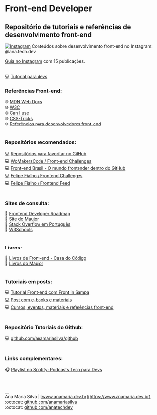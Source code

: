 # Front-end Developer

## Repositório de tutoriais e referências de desenvolvimento front-end

<a href="https://www.instagram.com/ana.tech.dev/"><img alt="Instagram" src="https://img.shields.io/badge/ana.tech.dev-%23E4405F.svg?style=plastic&logo=Instagram&logoColor=white&color=blue"/></a> Conteúdos sobre desenvolvimento front-end no Instagram: @ana.tech.dev <br>

<a href="https://www.instagram.com/ana.tech.dev/guide/desenvolvimento-web-front-end/18164552647134233/" target="_blank">Guia no Instagram</a> com 15 publicações.
<br><br>

💻 [Tutorial para devs](https://www.instagram.com/p/CUOdgw1gKrM/)
<br>
### Referências Front-end:
🌐 [MDN Web Docs](https://developer.mozilla.org/pt-BR/) <br>
🌐 [W3C](https://www.w3c.br/) <br>
🌐 [Can I use](https://caniuse.com/) <br>
🌐 [CSS-Tricks](css-tricks.com) <br>
🌐 [Referências para desenvolvedores front-end](https://www.instagram.com/p/CRY2ZUaD9kS/) <br>
<br>
### Repositórios recomendados:
💻 [Repositórios para favoritar no GitHub](https://www.instagram.com/p/CTf72KfDN0n/) <br>
💻 [WoMakersCode / Front-end Challenges](https://github.com/WoMakersCode/challenges-front-end) <br>
💻 [Front-end Brasil - O mundo frontender dentro do GitHub](https://github.com/frontendbr) <br>
💻 [Felipe Fialho / Frontend Challenges](https://github.com/felipefialho/frontend-challenges) <br>
💻 [Felipe Fialho / Frontend Feed](https://github.com/felipefialho/frontend-feed) <br>
<br>
### Sites de consulta:
🔗 [Frontend Developer Roadmap](https://roadmap.sh/frontend) <br>
🔗 [Site do Maujor](https://www.maujor.com/) <br>
🔗 [Stack Overflow em Português](https://pt.stackoverflow.com/) <br>
🔗 [W3Schools](https://www.w3schools.com/) <br>
<br>
### Livros:
📘 [Livros de Front-end - Casa do Código](https://www.casadocodigo.com.br/collections/livros-de-front-end) <br>
📘 [Livros do Maujor](https://livrosdomaujor.com.br/) <br>
<br>
### Tutoriais em posts:
💻 [Tutorial Front-end com Front in Sampa](https://www.instagram.com/p/CVTy0aMDOMW/) <br>
💻 [Post com e-books e materiais](https://www.instagram.com/p/CZpwv9hlTV_/) <br>
💻 [Cursos, eventos, materiais e referências front-end](https://www.instagram.com/p/CXpJkvDgYv1/) <br>
<br>
### Repositório Tutoriais do Github:
💻 [github.com/anamariasilva/github](https://github.com/anamariasilva/github) <br>
<br>
### Links complementares:
🎧 [Playlist no Spotify: Podcasts Tech para Devs](https://open.spotify.com/playlist/2grGG2vgZOOE0RjuWVV5iv?si=7uR86uv2S_aOOJ2bO0aygA&dl_branch=1&nd=1)

<br><br>
__<br>
Ana Maria Silva | [www.anamaria.dev.br](https://www.anamaria.dev.br) <br>
:octocat: [github.com/anamariasilva](https://github.com/anamariasilva) <br>
:octocat: [github.com/anatechdev](https://github.com/anatechdev)
